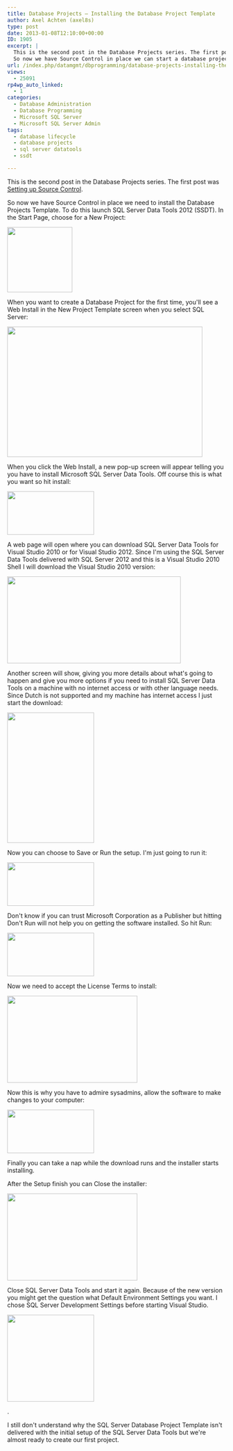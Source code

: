 ```yaml
---
title: Database Projects – Installing the Database Project Template
author: Axel Achten (axel8s)
type: post
date: 2013-01-08T12:10:00+00:00
ID: 1905
excerpt: |
  This is the second post in the Database Projects series. The first post was Setting up Source Control.
  So now we have Source Control in place we can start a database project. To do this launch SQL Server Data Tools 2012 (SSDT). In the Start Page, choos&hellip;
url: /index.php/datamgmt/dbprogramming/database-projects-installing-the-database-project-template/
views:
  - 25091
rp4wp_auto_linked:
  - 1
categories:
  - Database Administration
  - Database Programming
  - Microsoft SQL Server
  - Microsoft SQL Server Admin
tags:
  - database lifecycle
  - database projects
  - sql server datatools
  - ssdt

---
```

This is the second post in the Database Projects series. The first post was [Setting up Source Control][1].
  
So now we have Source Control in place we need to install the Database Projects Template. To do this launch SQL Server Data Tools 2012 (SSDT). In the Start Page, choose for a New Project:

<div class="image_block">
  <a href="/wp-content/uploads/blogs/DataMgmt/Axel8s/DBPCreate1.png?mtime=1357652727"><img alt="" src="/wp-content/uploads/blogs/DataMgmt/Axel8s/DBPCreate1.png?mtime=1357652727" width="150" height="150" /></a>
</div>

When you want to create a Database Project for the first time, you'll see a Web Install in the New Project Template screen when you select SQL Server:

<div class="image_block">
  <a href="/wp-content/uploads/blogs/DataMgmt/Axel8s/DBPCreate2.png?mtime=1357652946"><img alt="" src="/wp-content/uploads/blogs/DataMgmt/Axel8s/DBPCreate2.png?mtime=1357652946" width="450" height="300" /></a>
</div>

When you click the Web Install, a new pop-up screen will appear telling you you have to install Microsoft SQL Server Data Tools. Off course this is what you want so hit install:

<div class="image_block">
  <a href="/wp-content/uploads/blogs/DataMgmt/Axel8s/DBPCreate3.png?mtime=1357652946"><img alt="" src="/wp-content/uploads/blogs/DataMgmt/Axel8s/DBPCreate3.png?mtime=1357652946" width="200" height="100" /></a>
</div>

A web page will open where you can download SQL Server Data Tools for Visual Studio 2010 or for Visual Studio 2012. Since I'm using the SQL Server Data Tools delivered with SQL Server 2012 and this is a Visual Studio 2010 Shell I will download the Visual Studio 2010 version:

<div class="image_block">
  <a href="/wp-content/uploads/blogs/DataMgmt/Axel8s/DBPCreate4.png?mtime=1357652946"><img alt="" src="/wp-content/uploads/blogs/DataMgmt/Axel8s/DBPCreate4.png?mtime=1357652946" width="400" height="200" /></a>
</div>

Another screen will show, giving you more details about what's going to happen and give you more options if you need to install SQL Server Data Tools on a machine with no internet access or with other language needs. Since Dutch is not supported and my machine has internet access I just start the download:

<div class="image_block">
  <a href="/wp-content/uploads/blogs/DataMgmt/Axel8s/DBPCreate5.png?mtime=1357652946"><img alt="" src="/wp-content/uploads/blogs/DataMgmt/Axel8s/DBPCreate5.png?mtime=1357652946" width="200" height="300" /></a>
</div>

Now you can choose to Save or Run the setup. I'm just going to run it:

<div class="image_block">
  <a href="/wp-content/uploads/blogs/DataMgmt/Axel8s/DBPCreate6.png?mtime=1357652946"><img alt="" src="/wp-content/uploads/blogs/DataMgmt/Axel8s/DBPCreate6.png?mtime=1357652946" width="200" height="100" /></a>
</div>

Don't know if you can trust Microsoft Corporation as a Publisher but hitting Don't Run will not help you on getting the software installed. So hit Run:

<div class="image_block">
  <a href="/wp-content/uploads/blogs/DataMgmt/Axel8s/DBPCreate7.png?mtime=1357652946"><img alt="" src="/wp-content/uploads/blogs/DataMgmt/Axel8s/DBPCreate7.png?mtime=1357652946" width="200" height="100" /></a>
</div>

Now we need to accept the License Terms to install:

<div class="image_block">
  <a href="/wp-content/uploads/blogs/DataMgmt/Axel8s/DBPCreate8.png?mtime=1357652946"><img alt="" src="/wp-content/uploads/blogs/DataMgmt/Axel8s/DBPCreate8.png?mtime=1357652946" width="300" height="200" /></a>
</div>

Now this is why you have to admire sysadmins, allow the software to make changes to your computer:

<div class="image_block">
  <a href="/wp-content/uploads/blogs/DataMgmt/Axel8s/DBPCreate9.png?mtime=1357652946"><img alt="" src="/wp-content/uploads/blogs/DataMgmt/Axel8s/DBPCreate9.png?mtime=1357652946" width="200" height="100" /></a>
</div>

Finally you can take a nap while the download runs and the installer starts installing.
  
After the Setup finish you can Close the installer:

<div class="image_block">
  <a href="/wp-content/uploads/blogs/DataMgmt/Axel8s/DBPCreate10.png?mtime=1357652947"><img alt="" src="/wp-content/uploads/blogs/DataMgmt/Axel8s/DBPCreate10.png?mtime=1357652947" width="300" height="200" /></a>
</div>

Close SQL Server Data Tools and start it again. Because of the new version you might get the question what Default Environment Settings you want. I chose SQL Server Development Settings before starting Visual Studio.

<div class="image_block">
  <a href="/wp-content/uploads/blogs/DataMgmt/Axel8s/DBPCreate11.png?mtime=1357652947"><img alt="" src="/wp-content/uploads/blogs/DataMgmt/Axel8s/DBPCreate11.png?mtime=1357652947" width="200" height="200" /></a>
</div>

.
  
I still don't understand why the SQL Server Database Project Template isn't delivered with the initial setup of the SQL Server Data Tools but we're almost ready to create our first project.

 [1]: /index.php/DataMgmt/DBAdmin/database-projects-setting-up-source